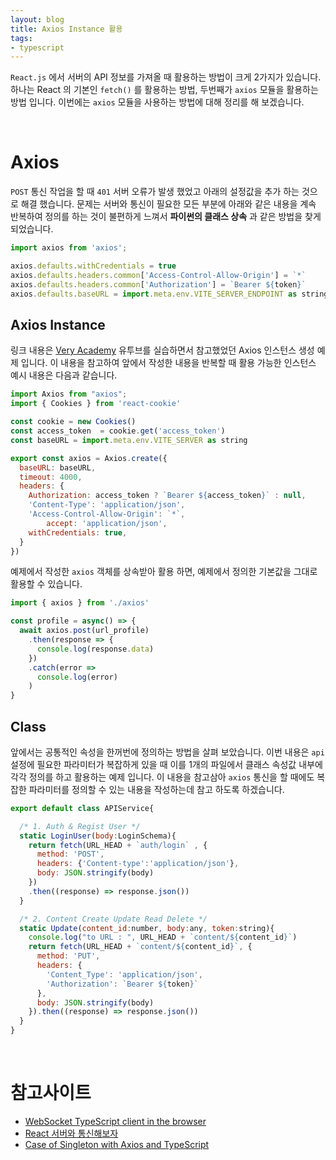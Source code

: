 ```yaml
---
layout: blog
title: Axios Instance 활용
tags:
- typescript
---
```


`React.js` 에서 서버의 API 정보를 가져올 때 활용하는 방법이 크게 2가지가 있습니다. 하나는 React 의 기본인 `fetch()` 를 활용하는 방법, 두번째가 `axios` 모듈을 활용하는 방법 입니다. 이번에는 `axios` 모듈을 사용하는 방법에 대해 정리를 해 보겠습니다.

<br/>

# Axios
`POST` 통신 작업을 할 때 `401` 서버 오류가 발생 했었고 아래의 설정값을 추가 하는 것으로 해결 했습니다. 문제는 서버와 통신이 필요한 모든 부분에 아래와 같은 내용을 계속 반복하여 정의를 하는 것이 불편하게 느껴서 **파이썬의 클래스 상속** 과 같은 방법을 찾게 되었습니다.
```javascript
import axios from 'axios';

axios.defaults.withCredentials = true
axios.defaults.headers.common['Access-Control-Allow-Origin'] = `*`
axios.defaults.headers.common['Authorization'] = `Bearer ${token}`
axios.defaults.baseURL = import.meta.env.VITE_SERVER_ENDPOINT as string
```

## Axios Instance
링크 내용은 [Very Academy](https://github.com/veryacademy/YT-Django-DRF-Simple-Blog-Series-File-Uploading-Part-8/blob/4d7080345c0a2b24b18a4e8f9e8990ebe276fdb9/react/blogapi/src/axios.js) 유투브를 실습하면서 참고했었던 Axios 인스턴스 생성 예제 입니다. 이 내용을 참고하여 앞에서 작성한 내용을 반복할 때 활용 가능한 인스턴스 예시 내용은 다음과 같습니다.

```javascript
import Axios from "axios";
import { Cookies } from 'react-cookie'

const cookie = new Cookies()
const access_token  = cookie.get('access_token')
const baseURL = import.meta.env.VITE_SERVER as string

export const axios = Axios.create({
  baseURL: baseURL,
  timeout: 4000,
  headers: {
    Authorization: access_token ? `Bearer ${access_token}` : null,
    'Content-Type': 'application/json',
    'Access-Control-Allow-Origin': `*`,
		accept: 'application/json',
    withCredentials: true,
  }
})
```

예제에서 작성한 `axios` 객체를 상속받아 활용 하면, 예제에서 정의한 기본값을 그대로 활용할 수 있습니다.

```javascript
import { axios } from './axios'

const profile = async() => {
  await axios.post(url_profile)
    .then(response => {
      console.log(response.data)
    })
    .catch(error => 
      console.log(error)
    )
}
```

## Class
앞에서는 공통적인 속성을 한꺼번에 정의하는 방법을 살펴 보았습니다. 이번 내용은 `api` 설정에 필요한 파라미터가 복잡하게 있을 때 이를 1개의 파일에서 클래스 속성값 내부에 각각 정의를 하고 활용하는 예제 입니다. 이 내용을 참고삼아 `axios` 통신을 할 때에도 복잡한 파라미터를 정의할 수 있는 내용을 작성하는데 참고 하도록 하겠습니다.

```javascript
export default class APIService{

  /* 1. Auth & Regist User */
  static LoginUser(body:LoginSchema){
    return fetch(URL_HEAD + `auth/login` , {
      method: 'POST',
      headers: {'Content-type':'application/json'},
      body: JSON.stringify(body)
    })
    .then((response) => response.json())
  }

  /* 2. Content Create Update Read Delete */
  static Update(content_id:number, body:any, token:string){
    console.log("to URL : ", URL_HEAD + `content/${content_id}`)
    return fetch(URL_HEAD + `content/${content_id}`, {
      method: 'PUT',
      headers: {
        'Content_Type': 'application/json',
        'Authorization': `Bearer ${token}`
      },
      body: JSON.stringify(body)
    }).then((response) => response.json())
  }
}
```

<br/>

# 참고사이트
- [WebSocket TypeScript client in the browser](https://nono.ma/websocket-typescript-browser-client)
- [React 서버와 통신해보자](https://velog.io/@yeogenius/React-%EC%84%9C%EB%B2%84%EC%99%80-%ED%86%B5%EC%8B%A0%ED%95%B4%EB%B3%B4%EC%9E%90-feat.axios)
- [Case of Singleton with Axios and TypeScript](https://levelup.gitconnected.com/use-case-of-singleton-with-axios-and-typescript-da564e76296)